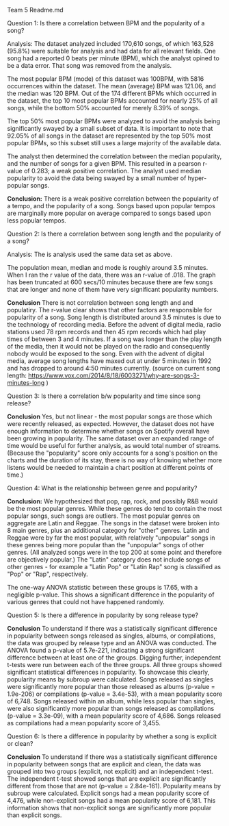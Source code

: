 Team 5 Readme.md

Question 1: 
Is there a correlation between BPM and the popularity of a song?

Analysis: 
The dataset analyzed included 170,610 songs, of which 163,528 (95.8%) were suitable for analysis and had data for all relevant fields. One song had a reported 0 beats per minute (BPM), which the analyst opined to be a data error. That song was removed from the analysis. 

The most popular BPM (mode) of this dataset was 100BPM, with 5816 occurrences within the dataset. The mean (average) BPM was 121.06, and the median was 120 BPM. Out of the 174 different BPMs which occurred in the dataset, the top 10 most popular BPMs accounted for nearly 25% of all songs, while the bottom 50% accounted for merely 8.39% of songs. 

The top 50% most popular BPMs were analyzed to avoid the analysis being significantly swayed by a small subset of data. It is important to note that 92.05% of all songs in the dataset are represented by the top 50% most popular BPMs, so this subset still uses a large majority of the available data. 

The analyst then determined the correlation between the median popularity, and the number of songs for a given BPM. This resulted in a pearson r-value of 0.283; a weak positive correlation. The analyst used median popularity to avoid the data being swayed by a small number of hyper-popular songs. 

__Conclusion:__ 
There is a weak positive correlation between the popularity of a tempo, and the popularity of a song. 
Songs based upon popular tempos are marginally more popular on average compared to songs based upon less popular tempos. 

Question 2:
Is there a correlation between song length and the popularity of a song?

Analysis:
The is analysis used the same data set as above. 

The population mean, median and mode is roughly around 3.5 minutes. When I ran the r value of the data, there was  an r-value of .018.  The graph has been truncated at 600 secs/10 minutes because there are few songs that are longer and none of them have very significant popularity numbers. 

__Conclusion__
There is not correlation between song length and and populatiry. The r-value clear shows that other factors are responsible for popularity of a song. Song length is distributed around 3.5 minutes is due to the technology of recording media. Before the advent of digital media, radio stations used 78 rpm 
records and then 45 rpm records which had play times of between 3 and 4 minutes. If a song was longer than the play length of the media, then it would not be played on the radio and consequently nobody would be exposed to the song. Even with the advent of digital media, average song lengths have maxed out at under 5 minutes in 1992 and has dropped to around 4:50 minutes currently. (source on current song length: https://www.vox.com/2014/8/18/6003271/why-are-songs-3-minutes-long )

Question 3: Is there a correlation b/w popularity and time since song release?

**Conclusion**
Yes, but not linear - the most popular songs are those which were recently released, as expected. However, the dataset does not have enough information to determine whether songs on Spotify overall have been growing in popularity. The same dataset over an expanded range of time would be useful for further analysis, as would total number of streams. (Because the "popularity" score only accounts for a song's position on the charts and the duration of its stay, there is no way of knowing whether more listens would be needed to maintain a chart position at different points of time.)

Question 4: What is the relationship between genre and popularity?

**Conclusion:**
We hypothesized that pop, rap, rock, and possibly R&B would be the most popular genres. While these genres do tend to contain the most popular songs, such songs are outliers. The most popular genres on aggregate are Latin and Reggae. The songs in the dataset were broken into 8 main genres, plus an additional category for "other" genres. Latin and Reggae were by far the most popular, with relatively "unpopular" songs in these genres being more popular than the "unpopular" songs of other genres. (All analyzed songs were in the top 200 at some point and therefore are objectively popular.) The "Latin" category does not include songs of other genres - for example a "Latin Pop" or "Latin Rap" song is classified as "Pop" or "Rap", respectively.

The one-way ANOVA statistic between these groups is 17.65, with a negligible p-value. This shows a significant difference in the popularity of various genres that could not have happened randomly.


Question 5: Is there a difference in popularity by song release type? 

**Conclusion**
To understand if there was a statistically significant difference in popularity between songs released as singles, albums, or compilations, the data was grouped by release type and an ANOVA was conducted. The ANOVA found a p-value of 5.7e-221, indicating a strong significant difference between at least one of the groups. Digging further, independent t-tests were run between each of the three groups. All three groups showed significant statistical differences in popularity. To showcase this clearly, popularity means by subroup were calculated. Songs released as singles were significantly more popular than those released as albums (p-value = 1.9e-206) or compilations (p-value = 3.4e-53), with a mean popularity score of 6,748. Songs released within an album, while less popular than singles, were also significantly more popular than songs released as compilations (p-value = 3.3e-09), with a mean popularity score of 4,686. Songs released as compilations had a mean popularity score of 3,455. 

Question 6: Is there a difference in popularity by whether a song is explicit or clean? 

**Conclusion**
To understand if there was a statistically significant difference in popularity between songs that are explicit and clean, the data was grouped into two groups (explicit, not explicit) and an independent t-test. The independent t-test showed songs that are explicit are significantly different from those that are not (p-value = 2.84e-161). Popularity means by subroup were calculated. Explicit songs had a mean popularity score of 4,476, while non-explicit songs had a mean popularity score of 6,181. This information shows that non-explicit songs are significantly more popular than explicit songs. 
